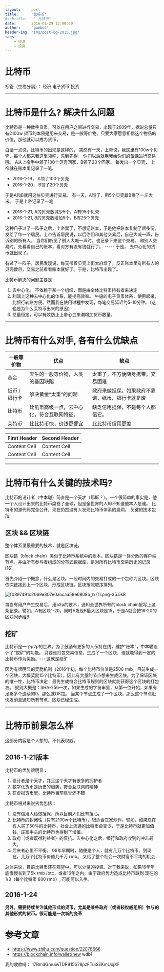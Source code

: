 ```yaml
---
layout:     post
title:      "比特币"
#subtitle:   " 比特币"
date:       2016-01-29 12:00:00
author:     "gambol"
header-img: "img/post-bg-2015.jpg"
tags:
    - 经济
    - 投资
---
```


# 比特币

标签（空格分隔）： 经济 电子货币 投资

---

# 比特币是什么? 解决什么问题
比特币是一种数字货币，可以在用户之间进行交易，出现于2009年，据说总量只有2100w 货币的本质是用来交易，是一般等价物。只要大家愿意相信这个物品的价值，那他就可以成为货币。

白话一点说，比特币的出现是这样的， 突然有一天，上帝说，我这里有100w个贝壳，每个人都来我这里领吧，先到先得， 你们以后就用我给你们的备课进行交易哦。 A从上帝手中领了100个贝壳回家，B领了20个回家。
每发出一个贝壳， 上帝就在账本里记录了一笔.

 - 2016-1-19， A领了100个贝壳
 - 2016-1-20， B领了20个贝壳
 
于是A和B就用这些贝壳进行交易。 有一天，A饿了，用5个贝壳跟B换了一斤大米。 于是上帝记录了一笔
 - 2016-1-21, A的贝壳数减少5个，A有95个贝壳
 - 2016-1-21, B的贝壳数增加5个，B有25个贝壳

这种日子过了一阵子之后，上帝累了，不想记账本，于是他把账本复制了很多份，发给了每一个居民。上帝告诉居民说，以后你们和其他交易后，自己大喊一声，告诉别的所有人。 当你们听见了别人大喊一声时，也记录下来这个交易。 和别人交易时，先看看自己的账本，看对方有没有钱就行了。  ----- 于是， 去中心化的货币就出现了。

有过了一阵子，居民发现说，每天带着贝壳上街太麻烦了，反正账本里有所有人的贝壳数目，交易之前看看账本就好了。于是，比特币出现了。

比特币解决的问题主要是
1. 去中心化。 不依赖于某一个组织，而是由全体比特币持有者来决定
2. 利润上这种去中心化的体系，能提高效率。 牛逼的电子货币体系，使用起来，比银行转账方便。然而我在使用过程中发现，每笔交易延迟约5-10分钟。（这也是为什么莱特币出来的原因）
3. 总量恒定，可以有效防止上帝心血来潮增加货币数量。
 
------

# 比特币有什么对手, 各有什么优缺点
|  一般等价物 | 优点 | 缺点|
| ------ | ------  | ------- |
| 黄金 |  天生的一般等价物，人类的基因缺陷 | 太重了，不方便随身携带。交易困难 |
| 纸币 / 银行卡 | 解决黄金“太重“的问题 |  政府来做担保。如果政府不靠谱，纸币、银行卡就是废 |
| 比特币 |  比纸币高级一点，去中心化，符合互联网特征。 |  缺乏信用担保，不是每个人都信它。 |
| 莱特币 |  比比特币快，价钱更便宜  | 比比特币信用更差  |

| First Header  | Second Header |
| ------------- | ------------- |
| Content Cell  | Content Cell  |
| Content Cell  | Content Cell  |

------

# 比特币有什么关键的技术吗?

比特币的设计者（中本聪）简直是一个天才（耶稣？）。一个很简单的事实是，他一个人设计出来的比特币席卷了全球，但是全世界的人却不知道他本人是谁。 比特币的源代码完全公开，现在仍然没有人发现比特币体系的漏洞。 关键的技术包括

## 区块 && 区块链
整个体系里最重要的技术，就是区块链。

区块链（block chain）类似于比特币系统中的账本。区块链是一群分散的客户端节点，并由所有参与者组成的分布式数据库，是对所有比特币交易历史的记录[16]。

首先介绍一个概念，什么是区块。一段时间内的交易打成的一个包称为区块。区块依次链接到上一个区块，形成区块链。区块按照顺序排列。

![f0897491c2069e307e0abcaa58e6808b_b (1).png-35.5kB][1]

每当有用户产生交易后，用p2p的技术，通知全世界所有的block chain里写上这条记录。譬如，A有区块1-20，同时A发现B最大区块是15，于是A就会把16-20的区块同步给B

## 挖矿
比特币是一个p2p的世界。为了鼓励有更多的人保持在线，维护“账本”，中本聪设计了“挖矿”的功能。
只要谁打包交易信息，生成了一个区块，谁就能得到一定的比特币作为奖励。--- 这就是挖矿

因为有很明显的奖励机制（2016年初，每个比特币价值是2500 rmb，目前生成一个区块，大概奖励15个比特币），因此有大量的节点想来生成区块。为了保证区块的唯一性，比特币决定：最先生成符合比特币规则的区块就能获得这个区块的打包权。 规则大概是：SHA-256一次，如果生成的字符串里，从第一位开始，如果有足够多个连续的0，那么就OK拉。 当某个节点生成了一个区块，那么这个节点赶快发消息通知所有节点，区块已经生成。

----

# 比特币前景怎么样
这部分内容是个人想的，不代表权威。 
## 2016-1-21版本
比特币的优势很明显： 
1. 设计者是个天才，并且这个天才有很多的拥护者
2. 数字化货币是历史的趋势，符合互联网的精神
3. 在虚拟货币里，比特币目前信誉还不错

比特币相对来说劣势包括：
1. 没有信用人给做担保，所以目前人们还有担心。
2. 比特币的封闭性（只有2100w个比特币），很适合庄家炒作。譬如，如果现在有人买了50%的比特币，社会上流通的比特币会变少，于是比特币就更加值钱，庄家手头的比特币也得到了增值。
3. 政府（或者既得利益者）的反抗。去中心化之后，银行和政府收到的冲击最大。
4. 后来者心里不平衡。 09年早期时，随便是个人，就有几万个比特币。到现在，几万个比特币价值几千万 rmb。 又给了整个社会一次财富不平均的机会

总体来说，目前比特币还在观望中，可以少量的投资。对于我来说，如果16年年底慢慢长到了5k rmb /btc，或者16年之内，由于政府势力造成比特币跌到 现在的1/3（每个比特币 800 rmb）, 可能可以入手。

## 2016-1-24

**另外，需要持续关注其他形式的货币，尤其是某些政府（或者较权威组织）参与的其他形式的货币。很可能是一次新的变革**

# 参考文章
- https://www.zhihu.com/question/22076666
- https://blockchain.info/wallet/new wdb1

我的收款吗： 17BmdGmuiwTDR815S78pzFTuiSEKmUxjXF


  [1]: http://static.zybuluo.com/gambol/o0qu4y66hcbhsgkszjoobrnq/f0897491c2069e307e0abcaa58e6808b_b%20%281%29.png
